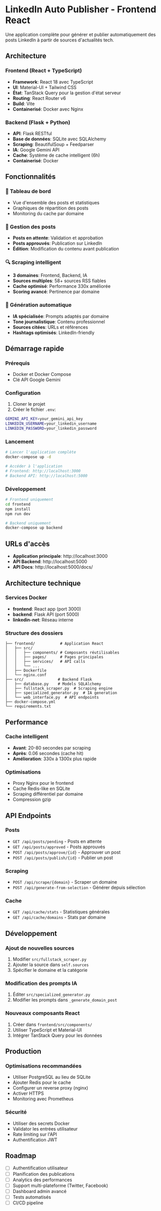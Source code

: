 # LinkedIn Auto Publisher - Frontend React

Une application complète pour générer et publier automatiquement des posts LinkedIn à partir de sources d'actualités tech.

## Architecture

### Frontend (React + TypeScript)
- **Framework**: React 18 avec TypeScript
- **UI**: Material-UI + Tailwind CSS
- **État**: TanStack Query pour la gestion d'état serveur
- **Routing**: React Router v6
- **Build**: Vite
- **Containerisé**: Docker avec Nginx

### Backend (Flask + Python)
- **API**: Flask RESTful
- **Base de données**: SQLite avec SQLAlchemy
- **Scraping**: BeautifulSoup + Feedparser
- **IA**: Google Gemini API
- **Cache**: Système de cache intelligent (6h)
- **Containerisé**: Docker

## Fonctionnalités

### 🎯 Tableau de bord
- Vue d'ensemble des posts et statistiques
- Graphiques de répartition des posts
- Monitoring du cache par domaine

### 📝 Gestion des posts
- **Posts en attente**: Validation et approbation
- **Posts approuvés**: Publication sur LinkedIn
- **Édition**: Modification du contenu avant publication

### 🔍 Scraping intelligent
- **3 domaines**: Frontend, Backend, IA
- **Sources multiples**: 58+ sources RSS fiables
- **Cache optimisé**: Performance 330x améliorée
- **Scoring avancé**: Pertinence par domaine

### 🤖 Génération automatique
- **IA spécialisée**: Prompts adaptés par domaine
- **Tone journalistique**: Contenu professionnel
- **Sources citées**: URLs et références
- **Hashtags optimisés**: LinkedIn-friendly

## Démarrage rapide

### Prérequis
- Docker et Docker Compose
- Clé API Google Gemini

### Configuration
1. Cloner le projet
2. Créer le fichier `.env`:
```bash
GEMINI_API_KEY=your_gemini_api_key
LINKEDIN_USERNAME=your_linkedin_username
LINKEDIN_PASSWORD=your_linkedin_password
```

### Lancement
```bash
# Lancer l'application complète
docker-compose up -d

# Accéder à l'application
# Frontend: http://localhost:3000
# Backend API: http://localhost:5000
```

### Développement
```bash
# Frontend uniquement
cd frontend
npm install
npm run dev

# Backend uniquement
docker-compose up backend
```

## URLs d'accès

- **Application principale**: http://localhost:3000
- **API Backend**: http://localhost:5000
- **API Docs**: http://localhost:5000/docs/

## Architecture technique

### Services Docker
- **frontend**: React app (port 3000)
- **backend**: Flask API (port 5000)
- **linkedin-net**: Réseau interne

### Structure des dossiers
```
├── frontend/           # Application React
│   ├── src/
│   │   ├── components/ # Composants réutilisables
│   │   ├── pages/      # Pages principales
│   │   ├── services/   # API calls
│   │   └── ...
│   ├── Dockerfile
│   └── nginx.conf
├── src/               # Backend Flask
│   ├── database.py    # Models SQLAlchemy
│   ├── fullstack_scraper.py  # Scraping engine
│   ├── specialized_generator.py  # IA generation
│   └── web_interface.py  # API endpoints
├── docker-compose.yml
└── requirements.txt
```

## Performance

### Cache intelligent
- **Avant**: 20-80 secondes par scraping
- **Après**: 0.06 secondes (cache hit)
- **Amélioration**: 330x à 1300x plus rapide

### Optimisations
- Proxy Nginx pour le frontend
- Cache Redis-like en SQLite
- Scraping différentiel par domaine
- Compression gzip

## API Endpoints

### Posts
- `GET /api/posts/pending` - Posts en attente
- `GET /api/posts/approved` - Posts approuvés
- `POST /api/posts/approve/{id}` - Approuver un post
- `POST /api/posts/publish/{id}` - Publier un post

### Scraping
- `POST /api/scrape/{domain}` - Scraper un domaine
- `POST /api/generate-from-selection` - Générer depuis sélection

### Cache
- `GET /api/cache/stats` - Statistiques générales
- `GET /api/cache/domains` - Stats par domaine

## Développement

### Ajout de nouvelles sources
1. Modifier `src/fullstack_scraper.py`
2. Ajouter la source dans `self.sources`
3. Spécifier le domaine et la catégorie

### Modification des prompts IA
1. Éditer `src/specialized_generator.py`
2. Modifier les prompts dans `_generate_domain_post`

### Nouveaux composants React
1. Créer dans `frontend/src/components/`
2. Utiliser TypeScript et Material-UI
3. Intégrer TanStack Query pour les données

## Production

### Optimisations recommandées
- Utiliser PostgreSQL au lieu de SQLite
- Ajouter Redis pour le cache
- Configurer un reverse proxy (nginx)
- Activer HTTPS
- Monitoring avec Prometheus

### Sécurité
- Utiliser des secrets Docker
- Validator les entrées utilisateur
- Rate limiting sur l'API
- Authentification JWT

## Roadmap

- [ ] Authentification utilisateur
- [ ] Planification des publications
- [ ] Analytics des performances
- [ ] Support multi-plateforme (Twitter, Facebook)
- [ ] Dashboard admin avancé
- [ ] Tests automatisés
- [ ] CI/CD pipeline